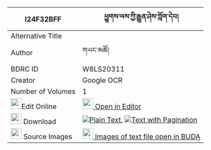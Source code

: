 |I24F32BFF|ཕྱུགས་ལས་ཀྱི་རྒྱུན་ཤེས་ཀློག་དེབ། 
| --- | --- 
|Alternative Title |
|Author| གཡང་མཚོ།
|BDRC ID | W8LS20311
|Creator | Google OCR
|Number of Volumes| 1
|<img width="25" src="https://img.icons8.com/color/25/000000/edit-property.png">Edit Online| [<img width="25" src="https://avatars.githubusercontent.com/u/45091458?s=200&v=4"> Open in Editor](http://editor.openpecha.org/I24F32BFF)
|<img width="25" src="https://img.icons8.com/fluent/48/000000/download-2.png"/>  Download | [![](https://img.icons8.com/color/20/000000/txt.png)Plain Text](https://github.com/Openpecha/I24F32BFF/releases/download/v1/chukle_kyi_gyun_she_lokdeb_plain_I24F32BFF.zip), [![](https://img.icons8.com/color/20/000000/txt.png)Text with Pagination](https://github.com/Openpecha/I24F32BFF/releases/download/v1/chukle_kyi_gyun_she_lokdeb_pages_I24F32BFF.zip)
|<img width="25" src="https://img.icons8.com/plasticine/100/000000/pictures-folder.png"/>  Source Images | [<img width="25" src="https://library.bdrc.io/icons/BUDA-small.svg"> Images of text file open in BUDA](https://library.bdrc.io/show/bdr:W8LS20311)